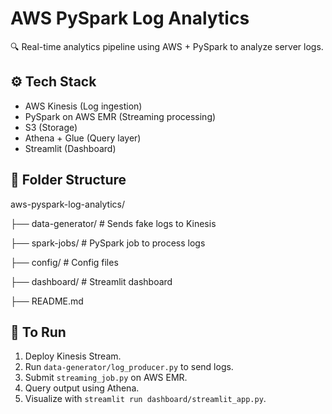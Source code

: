 # AWS PySpark Log Analytics

🔍 Real-time analytics pipeline using AWS + PySpark to analyze server logs.

## ⚙️ Tech Stack
- AWS Kinesis (Log ingestion)
- PySpark on AWS EMR (Streaming processing)
- S3 (Storage)
- Athena + Glue (Query layer)
- Streamlit (Dashboard)

## 📁 Folder Structure
aws-pyspark-log-analytics/ 

├── data-generator/ # Sends fake logs to Kinesis 

├── spark-jobs/ # PySpark job to process logs 

├── config/ # Config files 

├── dashboard/ # Streamlit dashboard 

├── README.md

## 🚀 To Run
1. Deploy Kinesis Stream.
2. Run `data-generator/log_producer.py` to send logs.
3. Submit `streaming_job.py` on AWS EMR.
4. Query output using Athena.
5. Visualize with `streamlit run dashboard/streamlit_app.py`.
